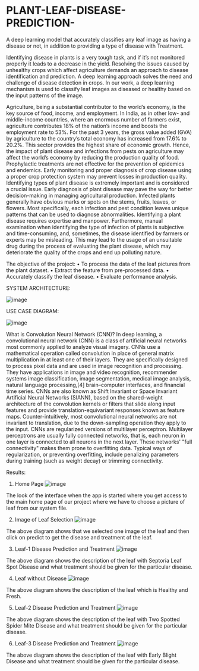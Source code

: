 # PLANT-LEAF-DISEASE-PREDICTION-
A deep learning model that accurately classifies any leaf image as having a disease or not, in addition to providing a type of disease with Treatment. 

Identifying disease in plants is a very tough task, and if it’s not monitored properly it leads to a decrease in the yield. Resolving the issues caused by unhealthy crops which affect agriculture demands an approach to disease identification and prediction. A deep learning approach solves the need and challenge of disease detection in crops. In our work, a deep learning mechanism is used to classify leaf images as diseased or healthy based on the input patterns of the image.

Agriculture, being a substantial contributor to the world’s economy, is the key source of food, income, and employment. In India, as in other low- and middle-income countries, where an enormous number of farmers exist, agriculture contributes 18% of the nation’s income and boosts the employment rate to 53%. For the past 3 years, the gross value added (GVA) by agriculture to the country’s total economy has increased from 17.6% to 20.2%. This sector provides the highest share of economic growth. Hence, the impact of plant disease and infections from pests on agriculture may affect the world’s economy by reducing the production quality of food. Prophylactic treatments are not effective for the prevention of epidemics and endemics. Early monitoring and proper diagnosis of crop disease using a proper crop protection system may prevent losses in production quality. Identifying types of plant disease is extremely important and is considered a crucial issue. Early diagnosis of plant disease may pave the way for better decision-making in managing agricultural production. Infected plants generally have obvious marks or spots on the stems, fruits, leaves, or flowers. Most specifically, each infection and pest condition leaves unique patterns that can be used to diagnose abnormalities. Identifying a plant disease requires expertise and manpower. Furthermore, manual examination when identifying the type of infection of plants is subjective and time-consuming, and, sometimes, the disease identified by farmers or experts may be misleading. This may lead to the usage of an unsuitable drug during the process of evaluating the plant disease, which may deteriorate the quality of the crops and end up polluting nature.

The objective of the project:
•	To process the data of the leaf pictures from the plant dataset.
•	Extract the feature from pre-processed data.
•	Accurately classify the leaf disease.
•	Evaluate performance analysis.

SYSTEM ARCHITECTURE:

![image](https://github.com/adityauke/PLANT-LEAF-DISEASE-PREDICTION-/assets/91900327/0fe078da-9842-49c6-a9f4-1e1b0acb5277)


USE CASE DIAGRAM:

![image](https://github.com/adityauke/PLANT-LEAF-DISEASE-PREDICTION-/assets/91900327/19250c2b-5948-4b55-a407-bbd1acd01d75)


What is Convolution Neural Network (CNN)?
In deep learning, a convolutional neural network (CNN) is a class of artificial neural networks most commonly applied to analyze visual imagery. CNNs use a mathematical operation called convolution in place of general matrix multiplication in at least one of their layers. They are specifically designed to process pixel data and are used in image recognition and processing. They have applications in image and video recognition, recommender systems image classification, image segmentation, medical image analysis, natural language processing,[4] brain–computer interfaces, and financial time series. CNNs are also known as Shift Invariant or Space Invariant Artificial Neural Networks (SIANN), based on the shared-weight architecture of the convolution kernels or filters that slide along input features and provide translation-equivariant responses known as feature maps. Counter-intuitively, most convolutional neural networks are not invariant to translation, due to the down-sampling operation they apply to the input. CNNs are regularized versions of multilayer perceptron. Multilayer perceptrons are usually fully connected networks, that is, each neuron in one layer is connected to all neurons in the next layer. These networks' "full connectivity" makes them prone to overfitting data. Typical ways of regularization, or preventing overfitting, include penalizing parameters during training (such as weight decay) or trimming connectivity.

Results:
 
1) Home Page 
![image](https://github.com/adityauke/PLANT-LEAF-DISEASE-PREDICTION-/assets/91900327/9a66dbf7-79bf-47e6-8da9-d71575740f0e)

The look of the interface when the app is started where you get access to the main home page of our project where we have to choose a picture of leaf from our system file. 

 
2) Image of Leaf Selection
![image](https://github.com/adityauke/PLANT-LEAF-DISEASE-PREDICTION-/assets/91900327/701a1cbc-2c11-4572-b8ed-f77f7c8daa18)

The above diagram shows that we selected one image of the leaf and then click on predict to get the disease and treatment of the leaf.
 
3) Leaf-1 Disease Prediction and Treatment
![image](https://github.com/adityauke/PLANT-LEAF-DISEASE-PREDICTION-/assets/91900327/4ffcd0a3-10a1-4b1f-bf74-67deecb61d90)

The above diagram shows the description of the leaf with Septoria Leaf Spot Disease and what treatment should be given for the particular disease.

 
4) Leaf without Disease
![image](https://github.com/adityauke/PLANT-LEAF-DISEASE-PREDICTION-/assets/91900327/9df0d82a-0dc2-4968-ad1e-11dbac5fb683)

The above diagram shows the description of the leaf which is Healthy and Fresh.


5) Leaf-2 Disease Prediction and Treatment
![image](https://github.com/adityauke/PLANT-LEAF-DISEASE-PREDICTION-/assets/91900327/9448046d-0282-4cf7-a4e1-54521691d355)

The above diagram shows the description of the leaf with Two Spotted Spider Mite Disease and what treatment should be given for the particular disease.

 
6) Leaf-3 Disease Prediction and Treatment
![image](https://github.com/adityauke/PLANT-LEAF-DISEASE-PREDICTION-/assets/91900327/1d39b921-9923-4113-8397-208ade2d5a6c)

The above diagram shows the description of the leaf with Early Blight Disease and what treatment should be given for the particular disease.


